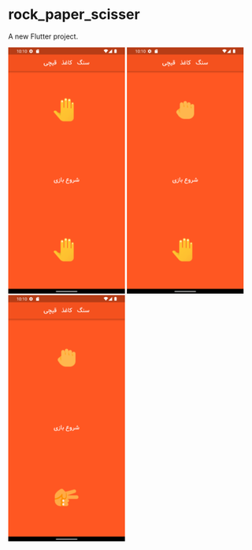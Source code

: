 # rock_paper_scisser

A new Flutter project.

<img src="1.png" with="500" height="500"> <img src="2.png" with="500" height="500">  <img src="3.png" with="500" height="500">
